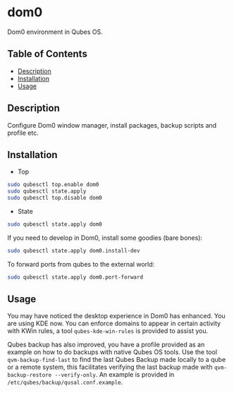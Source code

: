 # dom0

Dom0 environment in Qubes OS.

## Table of Contents

* [Description](#description)
* [Installation](#installation)
* [Usage](#usage)

## Description

Configure Dom0 window manager, install packages, backup scripts and profile
etc.

## Installation

- Top
```sh
sudo qubesctl top.enable dom0
sudo qubesctl state.apply
sudo qubesctl top.disable dom0
```

- State
<!-- pkg:begin:post-install -->
```sh
sudo qubesctl state.apply dom0
```
<!-- pkg:end:post-install -->

If you need to develop in Dom0, install some goodies (bare bones):
```sh
sudo qubesctl state.apply dom0.install-dev
```

To forward ports from qubes to the external world:
```sh
sudo qubesctl state.apply dom0.port-forward
```

## Usage

You may have noticed the desktop experience in Dom0 has enhanced. You are
using KDE now. You can enforce domains to appear in certain activity with KWin
rules, a tool `qubes-kde-win-rules` is provided to assist you.

Qubes backup has also improved, you have a profile provided as an example on
how to do backups with native Qubes OS tools. Use the tool
`qvm-backup-find-last` to find the last Qubes Backup made locally to a qube or
a remote system, this facilitates verifying the last backup made with
`qvm-backup-restore --verify-only`. An example is provided in
`/etc/qubes/backup/qusal.conf.example`.
